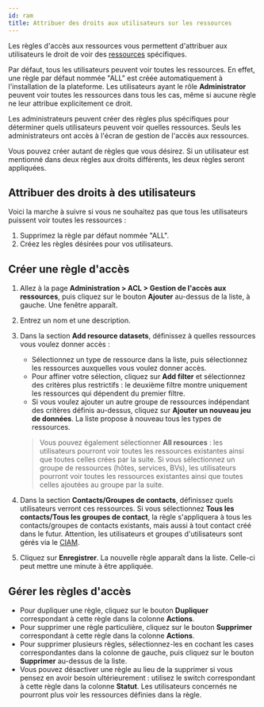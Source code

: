 ```yaml
---
id: ram
title: Attribuer des droits aux utilisateurs sur les ressources
---
```


Les règles d'accès aux ressources vous permettent d'attribuer aux utilisateurs le droit de voir des [ressources](../resources/glossary.md#resource) spécifiques.

Par défaut, tous les utilisateurs peuvent voir toutes les ressources. En effet, une règle par défaut nommée "ALL" est créée automatiquement à l'installation de la plateforme. Les utilisateurs ayant le rôle **Administrator** peuvent voir toutes les ressources dans tous les cas, même si aucune règle ne leur attribue explicitement ce droit.

Les administrateurs peuvent créer des règles plus spécifiques pour déterminer quels utilisateurs peuvent voir quelles ressources. Seuls les administrateurs ont accès à l'écran de gestion de l'accès aux ressources.

Vous pouvez créer autant de règles que vous désirez. Si un utilisateur est mentionné dans deux règles aux droits différents, les deux règles seront appliquées.

## Attribuer des droits à des utilisateurs

Voici la marche à suivre si vous ne souhaitez pas que tous les utilisateurs puissent voir toutes les ressources :

1. Supprimez la règle par défaut nommée "ALL".
2. Créez les règles désirées pour vos utilisateurs.

## Créer une règle d'accès

1. Allez à la page **Administration > ACL > Gestion de l'accès aux ressources**, puis cliquez sur le bouton **Ajouter** au-dessus de la liste, à gauche. Une fenêtre apparaît.
2. Entrez un nom et une description.
3. Dans la section **Add resource datasets**, définissez à quelles ressources vous voulez donner accès :
   * Sélectionnez un type de ressource dans la liste, puis sélectionnez les ressources auxquelles vous voulez donner accès.
   * Pour affiner votre sélection, cliquez sur **Add filter** et sélectionnez des critères plus restrictifs : le deuxième filtre montre uniquement les ressources qui dépendent du premier filtre.
   * Si vous voulez ajouter un autre groupe de ressources indépendant des critères définis au-dessus, cliquez sur **Ajouter un nouveau jeu de données**. La liste propose à nouveau tous les types de ressources.

   > Vous pouvez également sélectionner **All resources** : les utilisateurs pourront voir toutes les ressources existantes ainsi que toutes celles crées par la suite.
   > Si vous sélectionnez un groupe de ressources (hôtes, services, BVs), les utilisateurs pourront voir toutes les ressources existantes ainsi que toutes celles ajoutées au groupe par la suite.

4. Dans la section **Contacts/Groupes de contacts**, définissez quels utilisateurs verront ces ressources. Si vous sélectionnez **Tous les contacts/Tous les groupes de contact**, la règle s'appliquera à tous les contacts/groupes de contacts existants, mais aussi à tout contact créé dans le futur. Attention, les utilisateurs et groupes d'utilisateurs sont gérés via le [CIAM](../ciam/ciam.md).

5. Cliquez sur **Enregistrer**. La nouvelle règle apparaît dans la liste. Celle-ci peut mettre une minute à être appliquée.

## Gérer les règles d'accès

* Pour dupliquer une règle, cliquez sur le bouton **Dupliquer** correspondant à cette règle dans la colonne **Actions**.
* Pour supprimer une règle particulière, cliquez sur le bouton **Supprimer** correspondant à cette règle dans la colonne **Actions**.
* Pour supprimer plusieurs règles, sélectionnez-les en cochant les cases correspondantes dans la colonne de gauche, puis cliquez sur le bouton **Supprimer** au-dessus de la liste.
* Vous pouvez désactiver une règle au lieu de la supprimer si vous pensez en avoir besoin ultérieurement : utilisez le switch correspondant à cette règle dans la colonne **Statut**. Les utilisateurs concernés ne pourront plus voir les ressources définies dans la règle.
